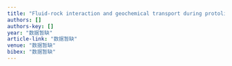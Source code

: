 ```yaml
---
title: "Fluid-rock interaction and geochemical transport during protolith emplacement and continental collision: A tale from Qinglongshan ultrahigh-pressure metamorphic rocks in the …"
authors: []
authors-key: []
year: "数据暂缺"
article-link: "数据暂缺"
venue: "数据暂缺"
bibex: "数据暂缺"
---
```


